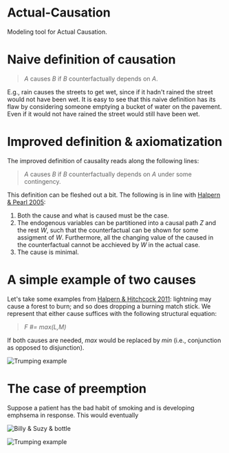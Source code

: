  Actual-Causation
================

Modeling tool for Actual Causation.

# Naive definition of causation

> *A* causes *B* if *B* counterfactually depends on *A*.

E.g., rain causes the streets to get wet, since if it hadn't rained the street would not have been wet.
It is easy to see that this naive definition has its flaw by considering someone emptying a bucket of water on the pavement.
Even if it would not have rained the street would still have been wet.

# Improved definition & axiomatization

The improved definition of causality reads along the following lines:
> *A* causes *B* if *B* counterfactually depends on *A* under some contingency.

This definition can be fleshed out a bit. The following is in line with [Halpern & Pearl 2005](http://bjps.oxfordjournals.org/content/56/4/843.short):

  1. Both the cause and what is caused must be the case.
  2. The endogenous variables can be partitioned into a causal path *Z* and the rest *W*, such that the counterfactual can be shown for some assigment of *W*. Furthermore, all the changing value of the caused in the counterfactual cannot be acchieved by *W* in the actual case.
  3. The cause is minimal.

# A simple example of two causes

Let's take some examples from [Halpern & Hitchcock 2011](http://arxiv.org/abs/1106.2652): lightning may cause a forest to burn; and so does dropping a burning match stick. We represent that either cause suffices with the following structural equation:

> *F #= max(L,M)*

If both causes are needed, *max* would be replaced by *min* (i.e., conjunction as opposed to disjunction).

![](https://rawgit.com/wouterbeek/Actual-Causation/master/img/forest_fire.svg "Trumping example")

# The case of preemption

Suppose a patient has the bad habit of smoking and is developing emphsema in response.
This would eventually

![](https://rawgit.com/wouterbeek/Actual-Causation/master/img/billy_suzy_bottle.svg "Billy & Suzy & bottle")

![](https://cdn.rawgit.com/wouterbeek/Actual-Causation/master/img/trumping.svg "Trumping example")
